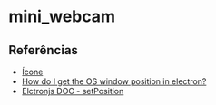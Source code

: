 # mini_webcam

## Referências

- [Ícone](https://fontawesome.com/icons)
- [How do I get the OS window position in electron?](https://stackoverflow.com/questions/55564783/how-do-i-get-the-os-window-position-in-electron)
- [Elctronjs DOC - setPosition](https://www.electronjs.org/de/docs/latest/api/browser-window#winsetpositionx-y-animate)
